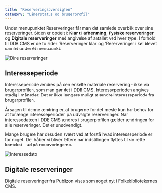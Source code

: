 ```yaml
---
title: "Reserveringsoversigten"
category: "Lånerstatus og brugerprofil"
---
```

Under menupunktet Reserveringer får man det samlede overblik over sine reserveringer. Siden er opdelt i: **Klar til afhentning**, **Fysiske reserveringer** og **Digitale reserveringer** med angivelse af antallet ved hver type. I forhold til DDB CMS er de to sider ‘Reserveringer klar’ og ’Reserveringer i kø’ blevet samlet under ét menupunkt.

![Dine reserveringer](https://github.com/danskernesdigitalebibliotek/folkebibliotekernes_cms_manual/assets/1641342/4c83748d-12d4-4b43-9796-6c7a27b24115)


## Interesseperiode ##
Interesseperiode ændres på den enkelte materiale reservering - ikke via brugerprofilen, som man gør det i DDB CMS. Interesseperioden angives stadig i måneder. Det er ikke længere muligt at ændre Interesseperiode fra brugerprofilen.

Årsagen til denne ændring er, at brugerne for det meste kun har behov for at forlænge interesseperioden på udvalgte reserveringer. Når interessedatoen i DDB CMS ændres i brugerprofilen gælder ændringen for alle reserveringer. Det er unødvendigt. 

Mange brugere har desuden svært ved at forstå hvad interesseperiode er for noget. Det håber vi bliver lettere når indstillingen flyttes til sin rette kontekst - ud på reserveringerne.

![Interessedato](https://github.com/danskernesdigitalebibliotek/folkebibliotekernes_cms_manual/assets/1641342/bdf0f7b7-236a-4062-947f-b2ee041031c8)


## Digitale reserveringer ##
Digitale reserveringer fra Publizon vises som noget nyt i Folkebibliotekernes CMS.

